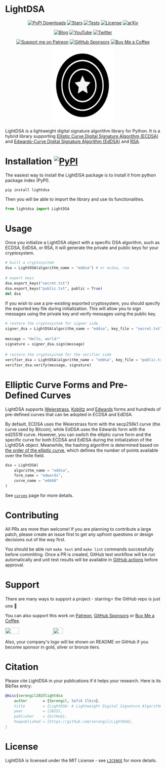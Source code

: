 # LightDSA

<div align="center">

[![PyPI Downloads](https://static.pepy.tech/personalized-badge/lightdsa?period=total&units=international_system&left_color=grey&right_color=blue&left_text=downloads)](https://pepy.tech/project/lightdsa)
[![Stars](https://img.shields.io/github/stars/serengil/LightDSA?color=yellow&style=flat&label=%E2%AD%90%20stars)](https://github.com/serengil/LightDSA/stargazers)
[![Tests](https://github.com/serengil/LightDSA/actions/workflows/tests.yml/badge.svg)](https://github.com/serengil/LightDSA/actions/workflows/tests.yml)
[![License](http://img.shields.io/:license-MIT-green.svg?style=flat)](https://github.com/serengil/LightPHE/blob/master/LICENSE)
[![arXiv](https://img.shields.io/badge/arXiv-2408.05219-b31b1b.svg?logo=arXiv)](https://arxiv.org/abs/2408.05219)

[![Blog](https://img.shields.io/:blog-sefiks.com-blue.svg?style=flat&logo=wordpress)](https://sefiks.com)
[![YouTube](https://img.shields.io/:youtube-@sefiks-red.svg?style=flat&logo=youtube)](https://www.youtube.com/@sefiks?sub_confirmation=1)
[![Twitter](https://img.shields.io/:follow-@serengil-blue.svg?style=flat&logo=x)](https://twitter.com/intent/user?screen_name=serengil)

[![Support me on Patreon](https://img.shields.io/endpoint.svg?url=https%3A%2F%2Fshieldsio-patreon.vercel.app%2Fapi%3Fusername%3Dserengil%26type%3Dpatrons&style=flat)](https://www.patreon.com/serengil?repo=lightphe)
[![GitHub Sponsors](https://img.shields.io/github/sponsors/serengil?logo=GitHub&color=lightgray)](https://github.com/sponsors/serengil)
[![Buy Me a Coffee](https://img.shields.io/badge/-buy_me_a%C2%A0coffee-gray?logo=buy-me-a-coffee)](https://buymeacoffee.com/serengil)

</div>

<p align="center"><img src="https://raw.githubusercontent.com/serengil/LightDSA/master/images/shield.png" width="200" height="240"></p>

LightDSA is a lightweight digital signature algorithm library for Python. It is a hybrid library supporting [Elliptic Curve Digital Signature Algorithm (ECDSA)](https://sefiks.com/2018/02/16/elegant-signatures-with-elliptic-curve-cryptography/) and [Edwards-Curve Digital Signature Algorithm (EdDSA)](https://sefiks.com/2018/12/24/a-gentle-introduction-to-edwards-curve-digital-signature-algorithm-eddsa/) and [RSA](https://sefiks.com/2023/03/06/a-step-by-step-partially-homomorphic-encryption-example-with-rsa-in-python/).

# Installation [![PyPI](https://img.shields.io/pypi/v/lightdsa.svg)](https://pypi.org/project/lightdsa/)

The easiest way to install the LightDSA package is to install it from python package index (PyPI).

```shell
pip install lightdsa
```

Then you will be able to import the library and use its functionalities.

```python
from lightdsa import LightDSA
```

# Usage

Once you initialize a LightDSA object with a specific DSA algorithm, such as ECDSA, EdDSA, or RSA, it will generate the private and public keys for your cryptosystem.

```python
# built a cryptosystem
dsa = LightDSA(algorithm_name = "eddsa") # or ecdsa, rsa

# export keys
dsa.export_keys("secret.txt")
dsa.export_keys("public.txt", public = True)
del dsa
```

If you wish to use a pre-existing exported cryptosystem, you should specify the exported key file during initialization. This will allow you to sign messages using the private key and verify messages using the public key.

```python
# restore the cryptosystem for signer side
signer_dsa = LightDSA(algorithm_name = "eddsa", key_file = "secret.txt")

message = "Hello, world!"
signature = signer_dsa.sign(message)

# restore the cryptosystem for the verifier side
verifier_dsa = LightDSA(algorithm_name = "eddsa", key_file = "public.txt")
verifier_dsa.verify(message, signature)
```

# Elliptic Curve Forms and Pre-Defined Curves

LightDSA supports [Weierstrass](https://sefiks.com/2016/03/13/the-math-behind-elliptic-curve-cryptography/), [Koblitz](https://sefiks.com/2016/03/13/the-math-behind-elliptic-curves-over-binary-field/) and [Edwards](https://sefiks.com/2018/12/19/a-gentle-introduction-to-edwards-curves/) forms and hundreds of pre-defined curves that can be adopted in ECDSA and EdDSA.

By default, ECDSA uses the Weierstrass form with the secp256k1 curve (the curve used by Bitcoin), while EdDSA uses the Edwards form with the ed25519 curve. However, you can switch the elliptic curve form and the specific curve for both ECDSA and EdDSA during the initialization of the LightDSA object. Meanwhile, the hashing algorithm is determined based on [the order of the elliptic curve](https://sefiks.com/2018/02/27/counting-points-on-elliptic-curves-over-finite-field/), which defines the number of points available over the finite field.

```python
dsa = LightDSA(
    algorithm_name = "eddsa",
    form_name = "edwards",
    curve_name = "ed448"
)
```

See [`curves`](https://github.com/serengil/LightECC#supported-curves) page for more details.

# Contributing

All PRs are more than welcome! If you are planning to contribute a large patch, please create an issue first to get any upfront questions or design decisions out of the way first.

You should be able run `make test` and `make lint` commands successfully before committing. Once a PR is created, GitHub test workflow will be run automatically and unit test results will be available in [GitHub actions](https://github.com/serengil/LightDSA/actions/workflows/tests.yml) before approval.

# Support

There are many ways to support a project - starring⭐️ the GitHub repo is just one 🙏

You can also support this work on [Patreon](https://www.patreon.com/serengil?repo=lightdsa), [GitHub Sponsors](https://github.com/sponsors/serengil) or [Buy Me a Coffee](https://buymeacoffee.com/serengil).

<a href="https://www.patreon.com/serengil?repo=lightdsa">
<img src="https://raw.githubusercontent.com/serengil/LightPHE/master/icons/patreon.png" width="30%" height="30%">
</a>

<a href="https://buymeacoffee.com/serengil">
<img src="https://raw.githubusercontent.com/serengil/LightPHE/master/icons/bmc-button.png" width="25%" height="25%">
</a>

Also, your company's logo will be shown on README on GitHub if you become sponsor in gold, silver or bronze tiers.

# Citation

Please cite LightDSA in your publications if it helps your research. Here is its BibTex entry:

```BibTeX
@misc{serengil2025lightdsa
    author       = {Serengil, Sefik Ilkin},
    title        = {LightDSA: A Lightweight Digital Signature Algorithm Library for Python},
    year         = {2025},
    publisher    = {GitHub},
    howpublished = {https://github.com/serengil/LightDSA},
}
```

# License

LightDSA is licensed under the MIT License - see [`LICENSE`](https://github.com/serengil/LightDSA/blob/master/LICENSE) for more details.